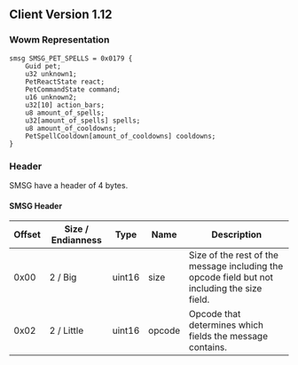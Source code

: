 ## Client Version 1.12

### Wowm Representation
```rust,ignore
smsg SMSG_PET_SPELLS = 0x0179 {
    Guid pet;    
    u32 unknown1;    
    PetReactState react;    
    PetCommandState command;    
    u16 unknown2;    
    u32[10] action_bars;    
    u8 amount_of_spells;    
    u32[amount_of_spells] spells;    
    u8 amount_of_cooldowns;    
    PetSpellCooldown[amount_of_cooldowns] cooldowns;    
}

```
### Header
SMSG have a header of 4 bytes.

#### SMSG Header
| Offset | Size / Endianness | Type   | Name   | Description |
| ------ | ----------------- | ------ | ------ | ----------- |
| 0x00   | 2 / Big           | uint16 | size   | Size of the rest of the message including the opcode field but not including the size field.|
| 0x02   | 2 / Little        | uint16 | opcode | Opcode that determines which fields the message contains.|
